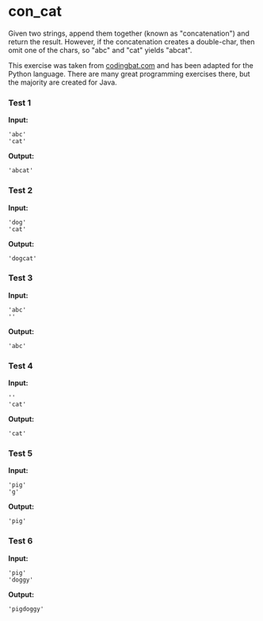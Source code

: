 # con_cat




Given two strings, append them together (known as "concatenation") and return the result. However, if the concatenation creates a double-char, then omit one of the chars, so "abc" and "cat" yields "abcat".

This exercise was taken from [codingbat.com](https://codingbat.com/prob/p132118) and has been adapted for the Python language. There are many great programming exercises there, but the majority are created for Java.






### Test 1
**Input:**
```
'abc'
'cat'
```
**Output:**
```
'abcat'
```
### Test 2
**Input:**
```
'dog'
'cat'
```
**Output:**
```
'dogcat'
```
### Test 3
**Input:**
```
'abc'
''
```
**Output:**
```
'abc'
```
### Test 4
**Input:**
```
''
'cat'
```
**Output:**
```
'cat'
```
### Test 5
**Input:**
```
'pig'
'g'
```
**Output:**
```
'pig'
```
### Test 6
**Input:**
```
'pig'
'doggy'
```
**Output:**
```
'pigdoggy'
```

